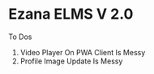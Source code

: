 # Ezana ELMS V 2.0

To Dos

1. Video Player On PWA Client Is Messy
2. Profile Image Update Is Messy
